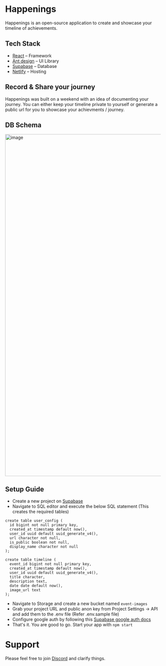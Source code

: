 # Happenings
Happenings is an open-source application to create and showcase your timeline of achievements.

## Tech Stack
- [React](https://reactjs.org/) – Framework
- [Ant design](https://ant.design/) – UI Library
- [Supabase](https://supabase.com/) – Database
- [Netlify](https://www.netlify.com/) – Hosting

## Record & Share your journey

Happenings was built on a weekend with an idea of documenting your journey.
You can either keep your timeline private to yourself or generate a public url for you to showcase your achievments / journey.

## DB Schema
<img width="1104" alt="image" src="https://user-images.githubusercontent.com/47049152/219935049-d5200630-b1a2-4092-974e-5d9b5fce4506.png">

## Setup Guide

- Create a new project on [Supabase](https://supabase.com/)
- Navigate to SQL editor and execute the below SQL statement (This creates the required tables)
```
create table user_config (
  id bigint not null primary key,
  created_at timestamp default now(),
  user_id uuid default uuid_generate_v4(),
  url character not null,
  is_public boolean not null,
  display_name character not null
);

create table timeline (
  event_id bigint not null primary key,
  created_at timestamp default now(),
  user_id uuid default uuid_generate_v4(),
  title character,
  description text,
  date date default now(),
  image_url text
);

```

- Navigate to Storage and create a new bucket named ```event-images```
- Grab your project URL and public anon key from Project Settings -> API and add them to the .env file (Refer .env.sample file)
- Configure google auth by following this [Supabase google auth docs](https://supabase.com/docs/guides/auth/social-login/auth-google)
- That's it. You are good to go. Start your app with ```npm start```

# Support
Please feel free to join [Discord](https://discord.gg/NMyFEDre) and clarify things.
